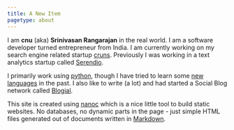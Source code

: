 ```yaml
---
title: A New Item
pagetype: about
---
```


I am **cnu** (aka) **Srinivasan Rangarajan** in the real world. I am a software developer turned entrepreneur from India. I am currently working on my  search engine related startup [cruns](http://cruns.com). Previously I was working in a text analytics startup called [Serendio](http://www.serendio.com). 

I primarily work using [python](http://python.org/), though I have tried to learn some [new](http://www.ruby-lang.org/) [languages](http://www.lisp.org/) in the past. I also like to write (a lot) and had started a Social Blog network called [Blogial](http://blogial.com).

This site is created using [nanoc](http://nanoc.stoneship.org/) which is a nice little tool to build static websites. No databases, no dynamic parts in the page - just simple HTML files generated out of documents written in [Markdown](http://daringfireball.net/projects/markdown/).